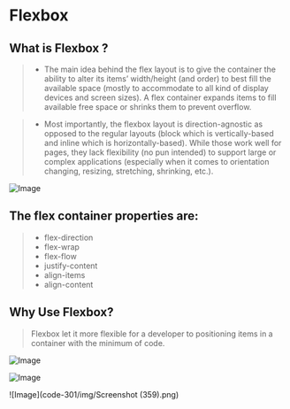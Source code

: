 # Flexbox
## What is Flexbox ?
> - The main idea behind the flex layout is to give the container the ability to alter its items’ width/height (and order) to best fill the available space (mostly to accommodate to all kind of display devices and screen sizes). A flex container expands items to fill available free space or shrinks them to prevent overflow.

> - Most importantly, the flexbox layout is direction-agnostic as opposed to the regular layouts (block which is vertically-based and inline which is horizontally-based). While those work well for pages, they lack flexibility (no pun intended) to support large or complex applications (especially when it comes to orientation changing, resizing, stretching, shrinking, etc.).

![Image](https://oracle-patches.com/images/2019/11/09/flexbox-css_large.jpg)

## The flex container properties are:

> - flex-direction
> - flex-wrap
> - flex-flow
> - justify-content
> - align-items
> - align-content


## Why Use Flexbox?
>  Flexbox let it more flexible for a developer to positioning items in a container with the minimum of code.

![Image](https://css-tricks.com/wp-content/uploads/2018/10/justify-content.svg)

![Image](https://css-tricks.com/wp-content/uploads/2018/10/align-self.svg)

![Image](code-301/img/Screenshot (359).png)
